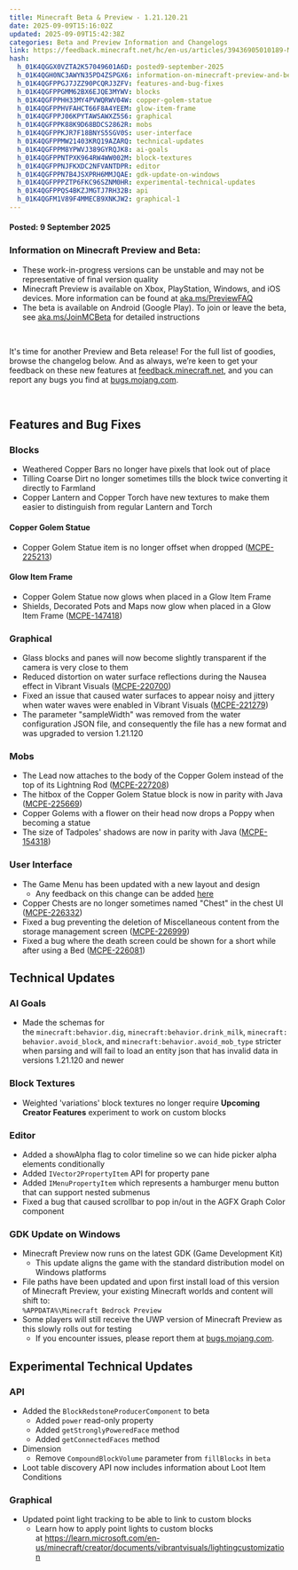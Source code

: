 ```yaml
---
title: Minecraft Beta & Preview - 1.21.120.21
date: 2025-09-09T15:16:02Z
updated: 2025-09-09T15:42:38Z
categories: Beta and Preview Information and Changelogs
link: https://feedback.minecraft.net/hc/en-us/articles/39436905010189-Minecraft-Beta-Preview-1-21-120-21
hash:
  h_01K4QGGX0VZTA2K57049601A6D: posted9-september-2025
  h_01K4QGH0NC3AWYN35PD4ZSPGX6: information-on-minecraft-preview-and-beta
  h_01K4QGFPPGJ7JZZ90PCQRJ3ZFV: features-and-bug-fixes
  h_01K4QGFPPGMM62BX6EJQE3MYWV: blocks
  h_01K4QGFPPHH33MY4PVWQRWV04W: copper-golem-statue
  h_01K4QGFPPHVFAHCT66F8A4YEEM: glow-item-frame
  h_01K4QGFPPJ06KPYTAWSAWXZ5S6: graphical
  h_01K4QGFPPK88K9D68BDCS2862R: mobs
  h_01K4QGFPPKJR7F18BNYS5SGV0S: user-interface
  h_01K4QGFPPMW21403KRQ19AZARQ: technical-updates
  h_01K4QGFPPM8YPWVJ389GYRQJK8: ai-goals
  h_01K4QGFPPNTPXK964RW4WW002M: block-textures
  h_01K4QGFPPNJFKXDC2NFVANTDPR: editor
  h_01K4QGFPPN7B4JSXPRH6MMJQAE: gdk-update-on-windows
  h_01K4QGFPPPZTP6FKC96SZNM0HR: experimental-technical-updates
  h_01K4QGFPPQS4BKZJMGTJ7RH32B: api
  h_01K4QGFM1V89F4MMECB9XNKJW2: graphical-1
---
```


#### **Posted:** 9 September 2025

### **Information on Minecraft Preview and Beta:**

- These work-in-progress versions can be unstable and may not be representative of final version quality
- Minecraft Preview is available on Xbox, PlayStation, Windows, and iOS devices. More information can be found at [aka.ms/PreviewFAQ](https://aka.ms/PreviewFAQ)
- The beta is available on Android (Google Play). To join or leave the beta, see [aka.ms/JoinMCBeta](https://aka.ms/JoinMCBeta) for detailed instructions

 

It's time for another Preview and Beta release! For the full list of goodies, browse the changelog below. And as always, we’re keen to get your feedback on these new features at [feedback.minecraft.net](http://feedback.minecraft.net/), and you can report any bugs you find at [bugs.mojang.com](http://bugs.mojang.com/).

 

## Features and Bug Fixes[](https://dev.azure.com/dev-mc/Minecraft/_wiki/wikis/Minecraft.wiki/30350/R21U12-2-Preview?anchor=features-and-bug-fixes)

### Blocks[](https://dev.azure.com/dev-mc/Minecraft/_wiki/wikis/Minecraft.wiki/30350/R21U12-2-Preview?anchor=blocks)

- Weathered Copper Bars no longer have pixels that look out of place
- Tilling Coarse Dirt no longer sometimes tills the block twice converting it directly to Farmland
- Copper Lantern and Copper Torch have new textures to make them easier to distinguish from regular Lantern and Torch

#### Copper Golem Statue[](https://dev.azure.com/dev-mc/Minecraft/_wiki/wikis/Minecraft.wiki/30350/R21U12-2-Preview?anchor=copper-golem-statue)

- Copper Golem Statue item is no longer offset when dropped ([MCPE-225213](https://bugs.mojang.com/browse/MCPE-225213))

#### Glow Item Frame[](https://dev.azure.com/dev-mc/Minecraft/_wiki/wikis/Minecraft.wiki/30350/R21U12-2-Preview?anchor=glow-item-frame)

- Copper Golem Statue now glows when placed in a Glow Item Frame
- Shields, Decorated Pots and Maps now glow when placed in a Glow Item Frame ([MCPE-147418](https://bugs.mojang.com/browse/MCPE-147418))

### Graphical[](https://dev.azure.com/dev-mc/Minecraft/_wiki/wikis/Minecraft.wiki/30350/R21U12-2-Preview?anchor=graphical)

- Glass blocks and panes will now become slightly transparent if the camera is very close to them
- Reduced distortion on water surface reflections during the Nausea effect in Vibrant Visuals ([MCPE-220700](https://bugs.mojang.com/browse/MCPE-220700))
- Fixed an issue that caused water surfaces to appear noisy and jittery when water waves were enabled in Vibrant Visuals ([MCPE-221279](https://bugs.mojang.com/browse/MCPE-221279))
- The parameter "sampleWidth" was removed from the water configuration JSON file, and consequently the file has a new format and was upgraded to version 1.21.120

### Mobs[](https://dev.azure.com/dev-mc/Minecraft/_wiki/wikis/Minecraft.wiki/30350/R21U12-2-Preview?anchor=mobs)

- The Lead now attaches to the body of the Copper Golem instead of the top of its Lightning Rod ([MCPE-227208](https://bugs.mojang.com/browse/MCPE-227208))
- The hitbox of the Copper Golem Statue block is now in parity with Java ([MCPE-225669](https://bugs.mojang.com/browse/MCPE-225669))
- Copper Golems with a flower on their head now drops a Poppy when becoming a statue
- The size of Tadpoles' shadows are now in parity with Java ([MCPE-154318](https://bugs.mojang.com/browse/MCPE-154318))

### User Interface[](https://dev.azure.com/dev-mc/Minecraft/_wiki/wikis/Minecraft.wiki/30350/R21U12-2-Preview?anchor=user-interface)

- The Game Menu has been updated with a new layout and design
  - Any feedback on this change can be added [here](https://aka.ms/mcgamemenufeedback)
- Copper Chests are no longer sometimes named "Chest" in the chest UI ([MCPE-226332](https://bugs.mojang.com/browse/MCPE-226332))
- Fixed a bug preventing the deletion of Miscellaneous content from the storage management screen ([MCPE-226999](https://bugs.mojang.com/browse/MCPE-226999))
- Fixed a bug where the death screen could be shown for a short while after using a Bed ([MCPE-226081](https://bugs.mojang.com/browse/MCPE-226081))

## Technical Updates[](https://dev.azure.com/dev-mc/Minecraft/_wiki/wikis/Minecraft.wiki/30350/R21U12-2-Preview?anchor=technical-updates)

### AI Goals[](https://dev.azure.com/dev-mc/Minecraft/_wiki/wikis/Minecraft.wiki/30350/R21U12-2-Preview?anchor=ai-goals)

- Made the schemas for the `minecraft:behavior.dig`, `minecraft:behavior.drink_milk`, `minecraft:behavior.avoid_block`, and `minecraft:behavior.avoid_mob_type` stricter when parsing and will fail to load an entity json that has invalid data in versions 1.21.120 and newer

### Block Textures[](https://dev.azure.com/dev-mc/Minecraft/_wiki/wikis/Minecraft.wiki/30350/R21U12-2-Preview?anchor=block-textures)

- Weighted 'variations' block textures no longer require **Upcoming Creator Features** experiment to work on custom blocks

### Editor[](https://dev.azure.com/dev-mc/Minecraft/_wiki/wikis/Minecraft.wiki/30350/R21U12-2-Preview?anchor=editor)

- Added a showAlpha flag to color timeline so we can hide picker alpha elements conditionally
- Added `IVector2PropertyItem` API for property pane
- Added `IMenuPropertyItem` which represents a hamburger menu button that can support nested submenus
- Fixed a bug that caused scrollbar to pop in/out in the AGFX Graph Color component

### GDK Update on Windows[](https://dev.azure.com/dev-mc/Minecraft/_wiki/wikis/Minecraft.wiki/30350/R21U12-2-Preview?anchor=gdk-update-on-windows)

- Minecraft Preview now runs on the latest GDK (Game Development Kit)
  - This update aligns the game with the standard distribution model on Windows platforms
- File paths have been updated and upon first install load of this version of Minecraft Preview, your existing Minecraft worlds and content will shift to:  
  `%APPDATA%\Minecraft Bedrock Preview`
- Some players will still receive the UWP version of Minecraft Preview as this slowly rolls out for testing
  - If you encounter issues, please report them at [bugs.mojang.com](http://bugs.mojang.com/).

## Experimental Technical Updates[](https://dev.azure.com/dev-mc/Minecraft/_wiki/wikis/Minecraft.wiki/30350/R21U12-2-Preview?anchor=experimental-technical-updates)

### API[](https://dev.azure.com/dev-mc/Minecraft/_wiki/wikis/Minecraft.wiki/30350/R21U12-2-Preview?anchor=api)

- Added the `BlockRedstoneProducerComponent` to beta
  - Added `power` read-only property
  - Added `getStronglyPoweredFace` method
  - Added `getConnectedFaces` method
- Dimension
  - Remove `CompoundBlockVolume` parameter from `fillBlocks` in `beta`
- Loot table discovery API now includes information about Loot Item Conditions

### Graphical[](https://dev.azure.com/dev-mc/Minecraft/_wiki/wikis/Minecraft.wiki/30350/R21U12-2-Preview?anchor=graphical)

- Updated point light tracking to be able to link to custom blocks
  - Learn how to apply point lights to custom blocks at <https://learn.microsoft.com/en-us/minecraft/creator/documents/vibrantvisuals/lightingcustomization>
